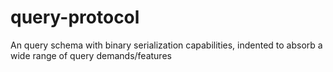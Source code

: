 # query-protocol

An query schema with binary serialization capabilities, indented to absorb a wide range of query demands/features